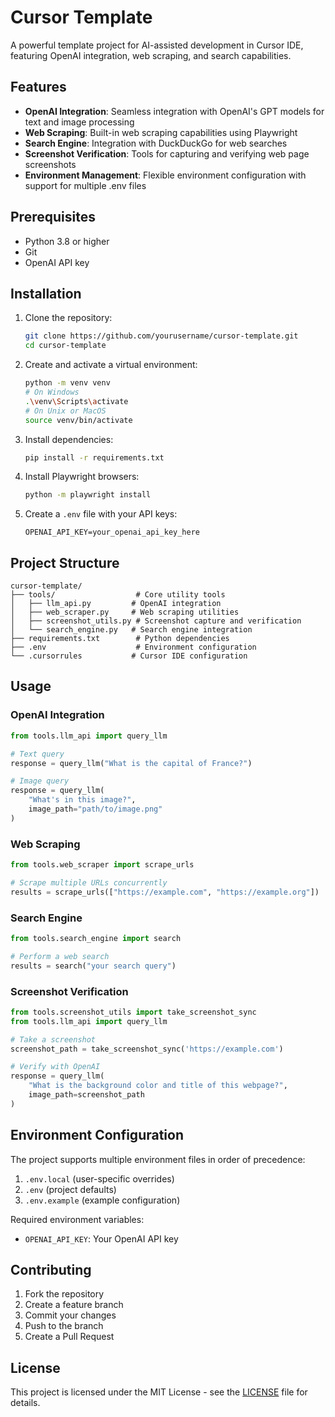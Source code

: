 # Cursor Template

A powerful template project for AI-assisted development in Cursor IDE, featuring OpenAI integration, web scraping, and search capabilities.

## Features

- **OpenAI Integration**: Seamless integration with OpenAI's GPT models for text and image processing
- **Web Scraping**: Built-in web scraping capabilities using Playwright
- **Search Engine**: Integration with DuckDuckGo for web searches
- **Screenshot Verification**: Tools for capturing and verifying web page screenshots
- **Environment Management**: Flexible environment configuration with support for multiple .env files

## Prerequisites

- Python 3.8 or higher
- Git
- OpenAI API key

## Installation

1. Clone the repository:
   ```bash
   git clone https://github.com/yourusername/cursor-template.git
   cd cursor-template
   ```

2. Create and activate a virtual environment:
   ```bash
   python -m venv venv
   # On Windows
   .\venv\Scripts\activate
   # On Unix or MacOS
   source venv/bin/activate
   ```

3. Install dependencies:
   ```bash
   pip install -r requirements.txt
   ```

4. Install Playwright browsers:
   ```bash
   python -m playwright install
   ```

5. Create a `.env` file with your API keys:
   ```
   OPENAI_API_KEY=your_openai_api_key_here
   ```

## Project Structure

```
cursor-template/
├── tools/                  # Core utility tools
│   ├── llm_api.py         # OpenAI integration
│   ├── web_scraper.py     # Web scraping utilities
│   ├── screenshot_utils.py # Screenshot capture and verification
│   └── search_engine.py   # Search engine integration
├── requirements.txt        # Python dependencies
├── .env                    # Environment configuration
└── .cursorrules           # Cursor IDE configuration
```

## Usage

### OpenAI Integration

```python
from tools.llm_api import query_llm

# Text query
response = query_llm("What is the capital of France?")

# Image query
response = query_llm(
    "What's in this image?",
    image_path="path/to/image.png"
)
```

### Web Scraping

```python
from tools.web_scraper import scrape_urls

# Scrape multiple URLs concurrently
results = scrape_urls(["https://example.com", "https://example.org"])
```

### Search Engine

```python
from tools.search_engine import search

# Perform a web search
results = search("your search query")
```

### Screenshot Verification

```python
from tools.screenshot_utils import take_screenshot_sync
from tools.llm_api import query_llm

# Take a screenshot
screenshot_path = take_screenshot_sync('https://example.com')

# Verify with OpenAI
response = query_llm(
    "What is the background color and title of this webpage?",
    image_path=screenshot_path
)
```

## Environment Configuration

The project supports multiple environment files in order of precedence:
1. `.env.local` (user-specific overrides)
2. `.env` (project defaults)
3. `.env.example` (example configuration)

Required environment variables:
- `OPENAI_API_KEY`: Your OpenAI API key

## Contributing

1. Fork the repository
2. Create a feature branch
3. Commit your changes
4. Push to the branch
5. Create a Pull Request

## License

This project is licensed under the MIT License - see the [LICENSE](LICENSE) file for details.